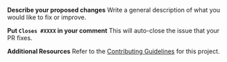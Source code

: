 **Describe your proposed changes**
Write a general description of what you would like to fix or improve.

**Put `Closes #XXXX` in your comment**
This will auto-close the issue that your PR fixes.

**Additional Resources**
Refer to the [Contributing Guidelines](https://github.com/TrackableEntities/EntityFrameworkCore.Scaffolding.Handlebars/blob/master/.github/CONTRIBUTING.md) for this project.